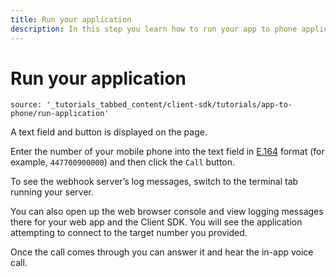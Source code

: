```yaml
---
title: Run your application
description: In this step you learn how to run your app to phone application.
---
```


# Run your application


```tabbed_content
source: '_tutorials_tabbed_content/client-sdk/tutorials/app-to-phone/run-application'
```


A text field and button is displayed on the page.

Enter the number of your mobile phone into the text field in [E.164](/concepts/guides/glossary#e-164-format) format (for example, `447700900000`) and then click the `Call` button.

To see the webhook server’s log messages, switch to the terminal tab running your server.

You can also open up the web browser console and view logging messages there for your web app and the Client SDK. You will see the application attempting to connect to the target number you provided.

Once the call comes through you can answer it and hear the in-app voice call.
